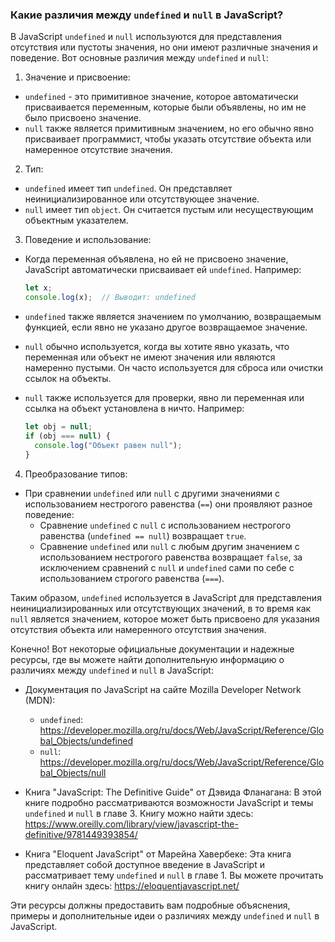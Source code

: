 ### Какие различия между `undefined` и `null` в JavaScript?

В JavaScript `undefined` и `null` используются для представления отсутствия или пустоты значения, но они имеют различные значения и поведение. Вот основные различия между `undefined` и `null`:

1. Значение и присвоение:
- `undefined` - это примитивное значение, которое автоматически присваивается переменным, которые были объявлены, но им не было присвоено значение.
- `null` также является примитивным значением, но его обычно явно присваивает программист, чтобы указать отсутствие объекта или намеренное отсутствие значения.

2. Тип:
- `undefined` имеет тип `undefined`. Он представляет неинициализированное или отсутствующее значение.
- `null` имеет тип `object`. Он считается пустым или несуществующим объектным указателем.

3. Поведение и использование:
- Когда переменная объявлена, но ей не присвоено значение, JavaScript автоматически присваивает ей `undefined`. Например:
  ```javascript
  let x;
  console.log(x);  // Выводит: undefined
  ```

- `undefined` также является значением по умолчанию, возвращаемым функцией, если явно не указано другое возвращаемое значение.

- `null` обычно используется, когда вы хотите явно указать, что переменная или объект не имеют значения или являются намеренно пустыми. Он часто используется для сброса или очистки ссылок на объекты.

- `null` также используется для проверки, явно ли переменная или ссылка на объект установлена в ничто. Например:
  ```javascript
  let obj = null;
  if (obj === null) {
    console.log("Объект равен null");
  }
  ```

4. Преобразование типов:
- При сравнении `undefined` или `null` с другими значениями с использованием нестрогого равенства (`==`) они проявляют разное поведение:
  - Сравнение `undefined` с `null` с использованием нестрогого равенства (`undefined == null`) возвращает `true`.
  - Сравнение `undefined` или `null` с любым другим значением с использованием нестрогого равенства возвращает `false`, за исключением сравнений с `null` и `undefined` сами по себе с использованием строгого равенства (`===`).

Таким образом, `undefined` используется в JavaScript для представления неинициализированных или отсутствующих значений, в то время как `null` является значением, которое может быть присвоено для указания отсутствия объекта или намеренного отсутствия значения.

Конечно! Вот некоторые официальные документации и надежные ресурсы, где вы можете найти дополнительную информацию о различиях между `undefined` и `null` в JavaScript:

- Документация по JavaScript на сайте Mozilla Developer Network (MDN):
  - `undefined`: https://developer.mozilla.org/ru/docs/Web/JavaScript/Reference/Global_Objects/undefined
  - `null`: https://developer.mozilla.org/ru/docs/Web/JavaScript/Reference/Global_Objects/null

- Книга "JavaScript: The Definitive Guide" от Дэвида Фланагана: В этой книге подробно рассматриваются возможности JavaScript и темы `undefined` и `null` в главе 3. Книгу можно найти здесь: https://www.oreilly.com/library/view/javascript-the-definitive/9781449393854/

- Книга "Eloquent JavaScript" от Марейна Хавербеке: Эта книга представляет собой доступное введение в JavaScript и рассматривает тему `undefined` и `null` в главе 1. Вы можете прочитать книгу онлайн здесь: https://eloquentjavascript.net/

Эти ресурсы должны предоставить вам подробные объяснения, примеры и дополнительные идеи о различиях между `undefined` и `null` в JavaScript.
